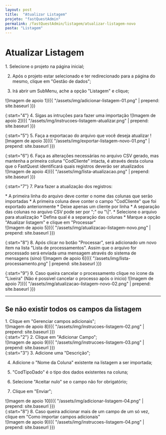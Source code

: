 ```yaml
---
layout: post
title:  "Atualizar Listagem"
projeto: "fastQuestAdmin"
permalink: /fastQuestAdmin/listagem/atualizar-listagem-novo
pasta: "Listagem"
---
```


# Atualizar Listagem

<div class="row" markdown="1">
<div class="6u 12u$(small)" markdown="1">
1. Selecione o projeto na página inicial;

2. Após o projeto estar selecionado e ter redirecionado para a página do mesmo, clique em "Gestão de dados";

3. Irá abrir um SubMenu, ache a opção "Listagem" e clique;
</div>
<div class="6u 12u$(small)" markdown="1">
![Imagem de apoio 1]({{ "/assets/img/adicionar-listagem-01.png" | prepend: site.baseurl }})
</div>                               
</div>

{:start="4"}
4. Sigas as intruções para fazer uma importação 
![Imagem de apoio 2]({{ "/assets/img/instrucoes-listagem-atualizar.png" | prepend: site.baseurl }})

{:start="5"}
5. Faça a exportacao do arquivo que você deseja atualizar
![Imagem de apoio 3]({{ "/assets/img/exportar-listagem-novo-01.png" | prepend: site.baseurl }})

<div class="row" markdown="1">
<div class="6u 12u$(small)" markdown="1">
{:start="6"}
6. Faça as alterações necessárias no arquivo CSV gerado, mas mantenha a primeira coluna "CodCliente" intacta, é através desta coluna que o FastQuest identificará quais registros deverão ser atualizados
</div>

<div class="6u 12u$(small)" markdown="1">
![Imagem de apoio 4]({{ "/assets/img/lista-atualizacao.png" | prepend: site.baseurl }})
</div>
</div>

{:start="7"}
7. Para fazer a atualização dos registros:
<div class="row" markdown="1">
<div class="6u 12u$(small)" markdown="1">
* A primeira linha do arquivo deve conter o nome das colunas que serão importadas
* A primeira coluna deve conter o campo "CodCliente" que foi exportado anteriormente
* Deixe apenas um cliente por linha
* A separação das colunas no arquivo CSV pode ser por ";" ou "\|".
* Selecione o arquivo para atualização
* Defina qual é a separação das colunas
* Marque a opção "Atualizar listagem" e clique em "Processar"
</div>
<div class="6u 12u$(small)" markdown="1">
![Imagem de apoio 5]({{ "/assets/img/atualizacao-listagem-novo.png" | prepend: site.baseurl }})
</div>
</div>

{:start="8"}
8. Após clicar no botão "Processar", será adicionado um novo item na lista "Lista de processamentos". Assim que o arquivo for processado será enviada uma mensagem através do sistema de mensagens (sino)
![Imagem de apoio 6]({{ "/assets/img/lista-processamento.png" | prepend: site.baseurl }})

{:start="9"}
9.  Caso queira cancelar o processamento clique no icone da "Lixeira"
(Não é possível cancelar o processo após o inicio)
![Imagem de apoio 7]({{ "/assets/img/atualizacao-listagem-novo-02.png" | prepend: site.baseurl }})

---

## Se não existir todos os campos da listagem

<div class="row" markdown="1">
<div class="6u 12u$(small)" markdown="1">
1. Clique em "Gerenciar campos adicionais";
</div>
<div class="6u 12u$(small)" markdown="1">
![Imagem de apoio 8]({{ "/assets/img/instrucoes-listagem-02.png" | prepend: site.baseurl }})
</div>                               
</div>


<div class="row" markdown="1">
<div class="6u 12u$(small)" markdown="1">
{:start="2"}
2. Clique em "Adicionar Campo";
</div>
<div class="6u 12u$(small)" markdown="1">
![Imagem de apoio 9]({{ "/assets/img/instrucoes-listagem-03.png" | prepend: site.baseurl }})
</div>
</div>

<div class="row" markdown="1">
<div class="6u 12u$(small)" markdown="1">
{:start="3"}
3. Adicione uma "Descrição";

4. Adicione o "Nome da Coluna" existente na listagem a ser importada;

5. "CodTipoDado" é o tipo dos dados existentes na coluna;

6. Selecione "Aceitar nulo" se o campo não for obrigatório;

7. Clique em "Enviar";
</div>
<div class="6u 12u$(small)" markdown="1">
![Imagem de apoio 10]({{ "/assets/img/adicionar-listagem-04.png" | prepend: site.baseurl }})
</div>
</div>

<div class="row" markdown="1">
<div class="6u 12u$(small)" markdown="1">
{:start="8"}
8. Caso queira adicionar mais de um campo de um só vez, clique em "Como importar campos adicionais"
</div>
<div class="6u 12u$(small)" markdown="1">
![Imagem de apoio 9]({{ "/assets/img/instrucoes-listagem-04.png" | prepend: site.baseurl }})
</div>
</div>
